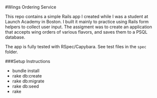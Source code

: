 #Wings Ordering Service

This repo contains a simple Rails app I created while I was a student at Launch Academy in Boston. I built it mainly to practice using Rails form helpers to collect user input. The assigment was to create an application that accepts wing orders of various flavors, and saves them to a PSQL database.

The app is fully tested with RSpec/Capybara. See test files in the `spec` folder. 

###Setup Instructions
* bundle install
* rake db:create
* rake db:migrate
* rake db:seed
* rake

